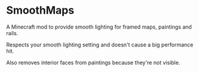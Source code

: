 # SmoothMaps
A Minecraft mod to provide smooth lighting for framed maps, paintings and rails.

Respects your smooth lighting setting and doesn't cause a big performance hit.

Also removes interior faces from paintings because they're not visible.
